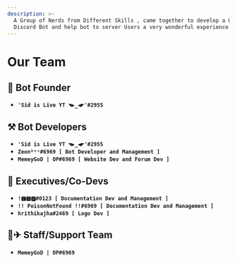 ```yaml
---
description: >-
  A Group of Nerds from Different Skills , came together to develop a Ultimate
  Discord Bot and help bot to server Users a very wonderful experience
---
```


# Our Team

## 👑 Bot Founder

* **`'Sid is Live YT ◥▶_◀◤'#2955`**

## ⚒ Bot Developers

* **`'Sid is Live YT ◥▶_◀◤'#2955`**
* **`Zeonᴰᵉᵛ#6969 [ Bot Developer and Management ]`**
* **`MemeyGoD | OP#6969 [ Website Dev and Forum Dev ]`**

## 🔖 Executives/Co-Devs

* **`!🅴🆇🅿#0123 [ Documentation Dev and Management ]`**
* **`!! PoisonNotFound !!#6969 [ Documentation Dev and Management ]`**
* **`hrithikajha#2469 [ Logo Dev ]`**

## 👨✈ Staff/Support Team

* **`MemeyGoD | OP#6969`**

